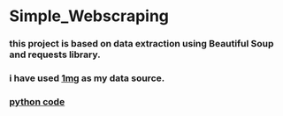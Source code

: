 # Simple_Webscraping
### this project is based on data extraction using Beautiful Soup and requests library.
### i have used  [1mg](https://www.1mg.com) as my data source.

### [python code](https://github.com/gourangasatapathyvit/Simple_Webscraping/blob/main/scrap.ipynb)

